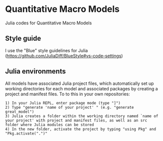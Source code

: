 # Quantitative Macro Models
Julia codes for Quantitative Macro Models

## Style guide
I use the "Blue" style guidelines for Julia (https://github.com/JuliaDiff/BlueStyle#vs-code-settings)

## Julia environments
All models have associated Julia project files, which automatically set up working directories for each model and associated packages by creating a project and manifest files. To to this in your own repositories:

    1) In your Julia REPL, enter package mode (type "]")
    2) Type "generate 'name of your project' " (e.g. "generate great_model")
    3) Julia creates a folder within the working directory named `name of your project' with project and manifest files, as well as an src folder where Julia modules can be stored
    4) In the new folder, activate the project by typing "using Pkg" and "Pkg.activate(".")"